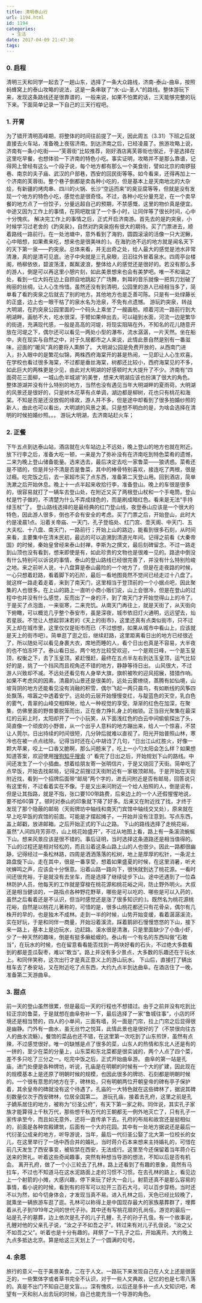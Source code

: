 ```yaml
---
title: 清明泰山行
url: 1194.html
id: 1194
categories:
  - 生活
date: 2017-04-09 21:47:38
tags:
---
```


### 0\. 启程

清明三天和同学一起去了一趟山东，选择了一条大众路线，济南-泰山-曲阜，按照蚂蜂窝上的泰山攻略的说法，这是一条串联了“水-山-圣人”的路线。整体游玩下来，发现这条路线还是很靠谱的，一般来说，如果不怕累的话，三天能够完整的玩下来。下面简单记录一下自己的三天行程吧。

### 1\. 开胃

为了错开清明高峰期，将整体的时间往前提了一天，因此周五（3.31）下班之后就直接去火车站，准备晚上夜宿济南。到达济南之后，已经凌晨了。旅游攻略上说，济南有一条小吃街——“芙蓉街”比较推荐，刚好酒店离芙蓉街也很近，于是选择在这里吃早餐，也想体验一下济南的特色小吃。事实证明，攻略并不是那么靠谱，记得网上曾经有这么一个段子说，每个地方都有那么一个美食街，譬如北京的南锣鼓巷、南京的夫子庙、武汉的户部巷，西安的回民街等等。如今看来，还得再加上一个济南的芙蓉街。整个巷子倒都是卖各种小吃的，但是基本上是天南地北的大杂烩，有新疆的烤肉串、四川的火锅、长沙“空运而来”的臭豆腐等等，但就是没有发现一个地方的特色小吃，感觉也是很奇怪。不过，各种小吃分量充足，在一个卖早餐的地方点了一份饺子，分量远超自己的预期，不禁感慨，这里的物价真是便宜。中途又因为工作上的事情，在网吧耽误了一个多小时，让同伴等了很长时间，心中十分愧疚。 解决完工作上的事情之后，正式开启济南游。首先去的是趵突泉，小时候学习过老舍的《趵突泉》，自然对趵突泉抱有很大的期待。买了门票进去，顺着路线一路前行。在一处池塘中，意外看到了海豹，圆圆滚滚的活像一只大泥鳅，心中暗想，如果煮来吃，想来也是很美味的:)。在海豹池不远的地方就是闻名天下的天下第一泉——趵突泉。总体来看，并无出奇之处，给人最大的感觉是池水非常清澈，真的是清可见底。池子中央就是三孔泉眼，汩汩往外冒着泉水。四周亭台楼阁，杨柳依依，碧波荡漾，粼粼波浪，整体给人的感觉还是很好的。若没有那么多的游人，倒是可以再这里小憩片刻，如此美景想来也会有美梦吧。唯一不和谐之处，看到一位大妈在边上自顾自地跳起了广场舞，刺耳的音乐就像一把剪刀划破了绚丽的丝绸，让人心生怜惜。虽然还没有到清明，公园里的游人已经相当多了，简单看了看趵突泉之后就去了别的地方。其他地方也是乏善可陈。只是有一处绿藤长的正盛，边上也一眼干枯了的泉水名为沧泉，不免有点遗憾。 游玩趵突泉，转战大明湖，在趵突泉公园里面的一个码头上乘坐了一艘画舫。顺着河流一路前行到大明湖畔。画舫不大，吃水很深，手臂如果伸出去，可以碰到水面，河流一边是繁华的街道，充满现代感，一般是高高的河堤，将现实阻隔在外，不知名的花儿随意开放在河堤之下，偶尔还可以看见一两处小型的瀑布，流水潺潺，一片天然。坐在船中，夹在现实与自然之中，对于久居都市之人来说，此情此景自然是别有一番滋味，迎面的“暖风”真的要将人熏醉了。 大明湖公园是免费开放的，从西南门进入，扑入眼中的是繁花似锦，两株西府海棠开的甚是热闹，一见即让人心生欢喜。在学校也看过很多海棠，不过都是垂丝海棠，树都还比较小，西府海棠见的不多，如此巨大的两株更是少见，由此对大明湖的好感顿时大大提升了不少。济南有“四面荷花三面柳，一城山色半城湖”的美誉，想来大明湖应该也扮演了很大的角色。整体游湖并没有什么特别的地方，当然也没有遇见当年大明湖畔的夏雨荷。大明湖的风景还是很好的，只是树木花草有点单调，湖边都是柳树，花也只有桃花和海棠。不知是否是还没放假的缘故，游人并不多，但是途中却看到了很多拍婚纱照的新人，由此也可以看出，大明湖的风景之美。只是想不明白的是，为啥会选择在清明的时候拍婚纱照。。。 游玩大明湖，去济南站赶火车；

### 2\. 正餐

下午五点到达泰山站，酒店就在火车站边上不远处，晚上登山的地方也就在附近。放下行李之后，准备大吃一顿，一来是为了弥补没有在济南吃到特色菜肴的遗憾，二来为晚上登山储备能量。选来选去，最后决定去吃一家鲁菜——狼诱惑。菜肴还是不错的，但是并分不清是否是鲁菜，其中的棒骨特别喜欢，接连吃了两根，很是过瘾。吃完饭之后，去一家超市买了点东西，准备第二天登山用。回到酒店，简单洗漱之后开始休息。晚上十一点半起来收拾行李，准备登山。晚上的车很是很多的，很容易就打了一辆车去登山处，在附近又买了两根登山杖和一个手电筒。登山杖是竹子做的，不清楚为什么不弄成绿色的，而是刷成暗红色。看来是无法“手持绿玉杖”了。 登山路线选择的是最经典的红门登山线，夜登泰山应该是一个很大的特色，因此游人很多，倒也不会有安全的考虑。买了门票之后，开始登山，此时大约是凌晨1点。沿着关帝庙、一天门、孔子登临处、红门宫、壶天阁、中天门、五大夫松、十八盘、南天门，一路前行；开始上山的路边，能看到很多石刻，从时间来看，主要集中在清末民初，最远的可以追溯到清道光年间。记得之前看《大秦帝国》的时候，秦始皇曾经来泰山封禅，李斯为之撰文，最后刻碑留念。不过一路走到山顶也没有看到，想来即使是有，如此珍贵的文物也是很难一见的。路途中倒没有什么特别可以诉说的事情，泰山的登山路线已经很完善了，并没有什么特别险峻之地。来之前听人说，十八盘算是泰山最险的一个地方了，但是在走夜路的时候，一心只想着赶路，看着脚下的石阶，最后一看地图竟然不觉间已经走过十八盘了。就这样一路走着走着，来到了南天门，这里相当于登顶前的一个小据点吧，因此聚集的人也很多。在上山的路上一直听小商小贩们说，山上会很冷，但是在登山的过程中也并没有什么感觉，反而出了一身的汗，到了南天门才开始觉得山上的冷了。于是买了点泡面，一来驱寒，二来充饥。从南天门再往上，就是天街了，从天街向下俯瞰，可以概览几乎整个泰安市，虽是深夜，城市依旧灯火通明，远远望去，灿若星辰。不觉让人想起郭沫若的《天上的街市》，这里还真有点类似街市，只不过天上却在城市里，这里仅仅是街市而已（不过想想，如果从城市中看山上，应该就是天上的街市吧）。简单逛了逛之后，继续赶路，这里距离看日出的地方已经很近了，所以随处可以看见身裹大衣，席地而睡的人，看个日出也真是不容易，大半夜的也不怕冻坏了。泰山看日出，两个地方比较受欢迎，一个是观日峰，一个是玉皇顶，权衡之下，去了玉皇顶。紧赶慢赶，最终在五点半左右到达玉皇顶，运气比较好的是，挑了一个挡风而且视角还不错的地方，静静等待日出。 山风很大，不过游人兴致却不减。不远处还看见有人身举大旗，旗帜被吹的迎风招展，猎猎作响。如果不考虑风的因素，清晨的山景还是很美的，远处云雾缭绕，蒸腾有如仙境，山坡背阴的地方还能看见没有消融的积雪，偶尔飞起一两只晨鸟，有如断线的风筝四处飘荡，喧嚣之中透着安宁。远处的云层开始慢慢变红，与靛蓝色的天空，乳白色的雾气，青翠的山峰交相辉映，给人一种视觉的享受。渐渐的红色在加深，在聚集，仿佛里面的野兽要脱笼而出，正在奋力挣扎身上的枷锁。正当目光聚集在最深红的云彩上时，太阳却开了一个小玩笑，从下面浅红色的白云中间偷偷探出了头，简直像一个顽皮的小野兽，从一个出乎人意料的地方蹦出来，给人一个惊喜，不禁让人莞尔。日出持续的时间很短，几分钟后就难以直视了。阳光开始普照山林，寒冷也在被一点点祛除。记得当时还在心中胡诌了几句，“日出江山红胜火，好像一颗大苹果，咬上一口香又脆啊，那么问题来了，吃上一小勺太阳会怎么样？如果想知道答案，欢迎使用[搜狗知乎搜索](http://zhihu.sogou.com/zhihu?query=%E5%A6%82%E6%9E%9C%E5%90%83%E4%B8%80%E5%B0%8F%E5%8B%BA%E5%A4%AA%E9%98%B3%E4%BC%9A%E5%A6%82%E4%BD%95%EF%BC%9F&ie=utf8&dp=1&w=&sut=1627&sst0=1491739853807&lkt=0%2C0%2C0) :)” 看完了日出之后，开始规划下山的路线。中间还发生了一个小插曲。想着给朋友寄一张明信片，于是又绕回了天街。简单吃了点早饭，开始去找邮局，记得之前搜过天街附近有一家极顶邮局。于是开始在天街附近找，看到一个招牌后面带“邮局”两个字的，进去问附近是否有邮局，回答说只有这里有，不过看着实在不像。于是又出来问附近一个给人拍照的人，倒是说有，但是让其指路，就是不指，张口要100带路费，后来边上的一个人还假惺惺地说，要不给60算了。顿时对泰山的印象就下降了好多。后来又在附近找了找，才终于发现了那个隐蔽的邮局（天街牌坊中轴线和南天门宾馆中轴线交叉处），原来就在早上吃早饭的宾馆的前面。可能是才摆起摊子，一开始并没有注意到。写点东西，盖上邮戳，放进邮箱。之后开始正式的下山之路。 下山的路线选择了走桃花峪，虽然“人间四月芳菲尽，山上桃花始盛开”，不过从地图上看，路上有一条溪流蜿蜒下山。想来风景应该是很不错的。事后证明，当时选择这条道路还是相当值得的。下山的过程还是相对轻松的，而且沿着这条山路上山的人也很少。因此一路都很幽静，记得经过一条松林路，四周是洒洒落落的松树，地上是厚厚的松针，一条泥土路盘旋下山，走在其中，很是一番享受，想着如果盛夏的时候，在这里消暑，听犬吠蝉鸣之声，应该会十分惬意。沿着山路一路向下，很快就到达了桃花源。一看时间还很充裕，于是就没有去坐车，而是选择了继续徒步下山。途中还遇到了一位森林防护人员，他每天的工作就是穿梭在桃花源和桃花峪之间，防止野外明火。大叔还是相当健谈的，一路指点各种野花野草，哪些是可以吃的、哪些是可以入药的，虽然之后看着还是不认识，但当时感觉还是涨了很多知识的:)。既然名为桃花源桃花峪，自然是以桃花儿著称的，可惜的是，很多山桃花都还只有花骨朵，偶尔有几株开的早的，也是独木不成林。走到一半的时候，山势开始变缓，看着潺潺溪流，实在好玩，于是和同伴一商量，开始沿着溪流，踩着鹅卵石慢慢悠悠的下山，接下来一路上，基本上是边玩水，边赶路。溪水很是清澈，只是里面缺少了小鱼小虾，少了一种天然的趣味，倒是有挺多癞蛤蟆的。泰山有一个有名的东西叫做“石敢当”，在玩水的时候，也在留意看看能否找到一两块好看的石头，不过绝大多数看到的都是歪瓜裂枣，难以“敢当”。路上并没有多少景点，大多数的乐趣还在于玩水上。和同伴笑称，这次出行才是真正意义上的游山玩水。 下山后，直接打了辆出租车去了泰安站，又在附近吃了点东西，大约九点半到达曲阜。在酒店住了一晚，准备第二天游曲阜。

### 3\. 甜点

前一天的登山虽然很累，但是最后一天的行程也不想错过。由于之前并没有吃到比较正宗的鲁菜，于是就想在曲阜弥补一下，最后选择了一家“鲁城往事”，小店的环境还是相当赞的，四人的小单间，三面有墙，另一面是门帘，拉上门帘之后显得很是幽静。门外有一曲水，虽无丝竹之悦耳，此情此景也是很好的了（不禁很向往古人的曲水流觞）。餐馆的菜品也还不错，在这里第一次吃到了山东煎饼，虽然有点辣，不过感觉很好。唯一的缺憾是点了很多的菜，山东人的热情和东北人还是有的一拼的，至少在菜的分量上，山东菜和东北菜都是很实诚的，两个人点了四个菜，差不多只吃了三分之一。吃完中饭之后，正式开始曲阜游。 曲阜的第一站是孔庙，进门处便是各种牌坊，听说，孔庙是在明朝的时候有一个大的扩建，因此现在的规模基本上是还原了明朝时候的规模，也因此很多的牌坊、石刻都是明朝时候的。一个很有意思的地方在于，碑林处，只有明朝两位开朝皇帝的碑有亭子保护着，其余皇帝的碑就没有这个待遇了。孔庙的一大特色就在这些碑林了，据说其碑刻数量仅次于西安碑林，位居全国第二。 游玩孔庙，接着去孔府，这里之前是孔子嫡系居住的地方，被称为“衍圣公府”，有天下第一家之称。同伴说，其实孔子家族才能算得上千秋万代，那些想千秋万代的王朝都无一例外地灭亡了，只有孔子一家传承至今，而且如无意外，还将一直传承下去。孔府的布局和故宫还是挺相似的，前面是各种宫殿建筑，后面有一个大的花园。其中有一处地方据说还是最后一代衍圣公成亲的地方，听导游说，当年，最后一代衍圣公娶了北大第一位校长的女儿，在这里举行了一场中西合并的婚礼，当时蒋介石本来想来主持婚礼的，可惜在前几天发生了西安事变，被软禁在西安，无法成行。这里至今还保留着当年蒋介石送来的贺礼。听着这些奇闻趣事，突然有种想当导游的想法，不知以后是否有机会。 离开孔府，做了一个小三轮去了孔林，路上还看到了有趣的景象，竟然有马拉车，不过也不知道马在这水泥路面上走的习惯不习惯。在去孔林的路上，看见边上一个射箭的小摊，大感兴趣，停下来玩了好大一会儿，射箭还真不是那么容易的事情，看小说的时候，看到有的将军可以拉开三百石大弓，可以百步穿杨，当时还不以为然，如今切身体会，才发现当真不易。进入孔林之后，天色已经比较晚了，就乘坐一辆旅游车逛了逛。孔林可以称得上是中国现存最大的家族墓葬群了，埋葬着从孔子到1919年之间的世代子孙。其中还有写桃花扇的孔尚任。游览的最后一站是孔子的墓葬，边上依次是孔子的儿子孔鲤，孔子的孙子孔伋。有一个故事说，孔鲤对他的父亲孔子说，“汝之子不如吾之子”。转过来有对儿子孔伋说，“汝之父不如吾之父”。听着也是十分有趣的。拜祭了一下孔子之后，开始离开。大约晚上九点多抵达北京。算是给这三天划上了一个圆满的句号。

### 4\. 余思

旅行的意义一在于美景美食，二在于人文。一路玩下来发现自己在人文上还是很匮乏的，一些繁体字或者草书完全不认识，对于一些人文典故，记忆的也是七零八落的。真是不出门不知自己是文盲。。。深有愧疚，以后还是多补一点人文知识吧，希望有一天和别人出去玩的时候，自己也能充当一个导游的角色。